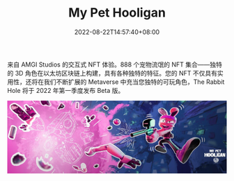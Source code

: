 ﻿---
title: "My Pet Hooligan"
description: "来自 AMGI Studios 的交互式 NFT 体验。888 个宠物流氓的 NFT 集合——独特的 3D 角色在以太坊区块链上构建，具有各种独特的特征。"
date: 2022-08-22T14:57:40+08:00
lastmod: 2022-08-22T14:57:40+08:00
draft: false
authors: ["Simon"]
featuredImage: "my-pet-hooligan.png"
tags: ["Collectibles","My Pet Hooligan"]
categories: ["nfts"]
nfts: ["Collectibles"]
blockchain: "ETH"
website: "https://mypethooligan.com/"
twitter: "https://twitter.com/mypethooligan"
discord: "https://discord.com/invite/mypethooligan"
telegram: ""
github: ""
youtube: ""
twitch: ""
facebook: ""
instagram: "https://www.instagram.com/mypethooligan/"
reddit: ""
medium: ""
steam: ""
gitbook: ""
googleplay: ""
appstore: ""
status: "Live"
weight: 
lightgallery: true
toc: true
pinned: false
recommend: false
recommend1: false
---
来自 AMGI Studios 的交互式 NFT 体验。888 个宠物流氓的 NFT 集合——独特的 3D 角色在以太坊区块链上构建，具有各种独特的特征。您的 NFT 不仅具有实用性，还将在我们不断扩展的 Metaverse 中充当您独特的可玩角色，The Rabbit Hole 将于 2022 年第一季度发布 Beta 版。

![配图](10825980.jpg)